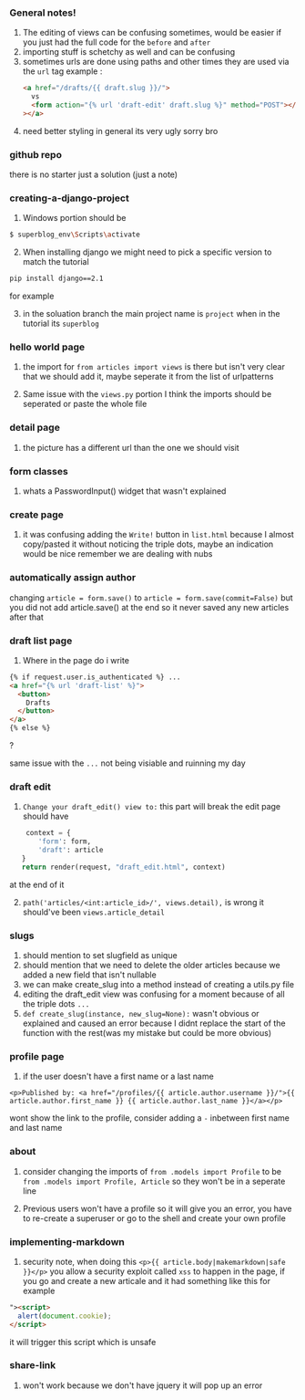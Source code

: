 ### General notes!

1. The editing of views can be confusing sometimes, would be easier if you just had the full code for the `before` and `after`
2. importing stuff is schetchy as well and can be confusing
3. sometimes urls are done using paths and other times they are used via the `url` tag
   example :
   ```html
   <a href="/drafts/{{ draft.slug }}/">
     vs
     <form action="{% url 'draft-edit' draft.slug %}" method="POST"></form
   ></a>
   ```
4. need better styling in general its very ugly sorry bro

### github repo

there is no starter just a solution (just a note)

### creating-a-django-project

1. Windows portion should be

```bash
$ superblog_env\Scripts\activate
```

2. When installing django we might need to pick a specific version to match the tutorial

```bash
pip install django==2.1
```

for example

3. in the soluation branch the main project name is `project` when in the tutorial its `superblog`

### hello world page

1. the import for `from articles import views` is there but isn't very clear that we should add it, maybe seperate it from the list of urlpatterns

2. Same issue with the `views.py` portion I think the imports should be seperated or paste the whole file

### detail page

1. the picture has a different url than the one we should visit

### form classes

1. whats a PasswordInput() widget that wasn't explained

### create page

1. it was confusing adding the `Write!` button in `list.html` because I almost copy/pasted it without noticing the triple dots, maybe an indication would be nice remember we are dealing with nubs

### automatically assign author

changing `article = form.save()` to `article = form.save(commit=False)` but you did not add article.save() at the end so it never saved any new articles after that

### draft list page

1. Where in the page do i write

```html
{% if request.user.is_authenticated %} ...
<a href="{% url 'draft-list' %}">
  <button>
    Drafts
  </button>
</a>
{% else %}
```

?

same issue with the `...` not being visiable and ruinning my day

### draft edit

1. `Change your draft_edit() view to:` this part will break the edit page
   should have

```python
    context = {
       'form': form,
       'draft': article
   }
   return render(request, "draft_edit.html", context)
```

at the end of it

2. `path('articles/<int:article_id>/', views.detail),` is wrong it should've been `views.article_detail`

### slugs

1. should mention to set slugfield as unique
2. should mention that we need to delete the older articles because we added a new field that isn't nullable
3. we can make create_slug into a method instead of creating a utils.py file
4. editing the draft_edit view was confusing for a moment because of all the triple dots `...`
5. `def create_slug(instance, new_slug=None):` wasn't obvious or explained and caused an error because I didnt replace the start of the function with the rest(was my mistake but could be more obvious)

### profile page

1. if the user doesn't have a first name or a last name

`<p>Published by: <a href="/profiles/{{ article.author.username }}/">{{ article.author.first_name }} {{ article.author.last_name }}</a></p>`

wont show the link to the profile, consider adding a `-` inbetween first name and last name

### about

1. consider changing the imports of
   `from .models import Profile` to be
   `from .models import Profile, Article`
   so they won't be in a seperate line

2) Previous users won't have a profile so it will give you an error, you have to re-create a superuser or go to the shell and create your own profile

### implementing-markdown

1. security note, when doing this `<p>{{ article.body|makemarkdown|safe }}</p>` you allow a security exploit called `xss` to happen in the page, if you go and create a new articale and it had something like this for example

```html
"><script>
  alert(document.cookie);
</script>
```

it will trigger this script which is unsafe

### share-link

1. won't work because we don't have jquery it will pop up an error
